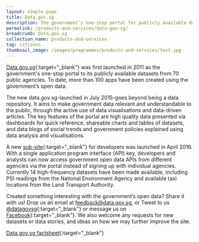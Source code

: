```yaml
---
layout: simple-page
title: Data.gov.sg
description: The government’s one-stop portal for publicly available datasets, including dashboards and API features.
permalink: /products-and-services/data-gov-sg/
breadcrumb: Data.gov.sg
collection_name: products-and-services
tag: citizens
thumbnail_image: /images/programmes/products-and-services/test.jpg
---
```


[Data.gov.sg](https://data.gov.sg/){:target="_blank"} was first launched in 2011 as the government's one-stop portal to its publicly available datasets from 70 public agencies. To date, more than 100 apps have been created using the government’s open data.

The new data.gov.sg-launched in July 2015-goes beyond being a data repository. It aims to make government data relevant and understandable to the public, through the active use of data visualisations and data-driven articles. The key features of the portal are high quality data presented via dashboards for quick reference, shareable charts and tables of datasets, and data blogs of social trends and government policies explained using data analysis and visualisations.

A new [sub-site](https://developers.data.gov.sg/){:target="_blank"} for developers was launched in April 2016. With a single application program interface (API) key, developers and analysts can now access government open data APIs from different agencies via the portal instead of signing up with individual agencies. Currently 14 high-frequency datasets have been made available, including PSI readings from the National Environment Agency and available taxi locations from the Land Transport Authority.

Created something interesting with the government’s open data? Share it with us! Drop us an email at [feedback@data.gov.sg](mailto:feedback@data.gov.sg), or Tweet to us [@datagovsg](https://twitter.com/datagovsg){:target="_blank"} or message us on [Facebook](https://fb.com/opendatasg){:target="_blank"}. We also welcome any requests for new datasets or data stories, and ideas on how we may further improve the site.

[Data.gov.sg factsheet](/files/products-and-services/Datagovsg-Factsheet-0319.pdf){:target="_blank"}
